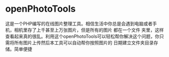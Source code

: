 openPhotoTools
==============

这是一个PHP编写的在线图片整理工具。相信生活中你总是会遇到电脑或者手机，相机里存了上千甚至上万张图片，但是所有的图片 都在一个文件
夹里，这样查看起来真的很乱。利用这个openPhotoTools可以轻松帮你解决这个问题，你只需将所有图片上传然后本工具可以自动帮你按照图片的
日期建立文件夹目录存储。简单便捷
